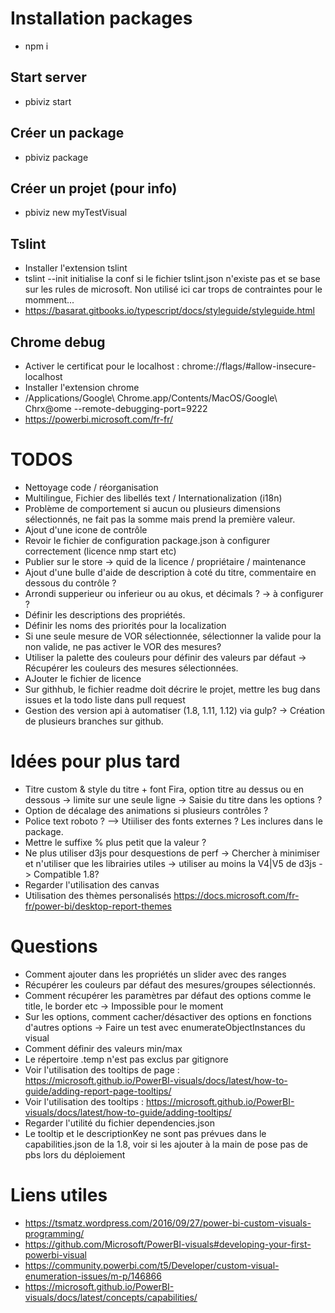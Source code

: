 # Installation packages
- npm i

## Start server
- pbiviz start

## Créer un package
- pbiviz package

## Créer un projet (pour info)
- pbiviz new myTestVisual

## Tslint
- Installer l'extension tslint
- tslint --init initialise la conf si le fichier tslint.json n'existe pas et se base sur les rules de microsoft. Non utilisé ici car trops de contraintes pour le momment...
- https://basarat.gitbooks.io/typescript/docs/styleguide/styleguide.html

## Chrome debug
- Activer le certificat pour le localhost : chrome://flags/#allow-insecure-localhost
- Installer l'extension chrome
- /Applications/Google\ Chrome.app/Contents/MacOS/Google\ Chrx@ome --remote-debugging-port=9222
- https://powerbi.microsoft.com/fr-fr/

# TODOS
- Nettoyage code / réorganisation
- Multilingue, Fichier des libellés text / Internationalization (i18n)
- Problème de comportement si aucun ou plusieurs dimensions sélectionnés, ne fait pas la somme mais prend la première valeur.
- Ajout d'une icone de contrôle
- Revoir le fichier de configuration package.json à configurer correctement (licence nmp start etc)
- Publier sur le store -> quid de la licence / propriétaire / maintenance
- Ajout d'une bulle d'aide de description à coté du titre, commentaire en dessous du contrôle ?
- Arrondi supperieur ou inferieur ou au okus, et décimals ? -> à configurer ?
- Définir les descriptions des propriétés.
- Définir les noms des priorités pour la localization
- Si une seule mesure de VOR sélectionnée, sélectionner la valide pour la non valide, ne pas activer le VOR des mesures?
- Utiliser la palette des couleurs pour définir des valeurs par défaut -> Récupérer les couleurs des mesures sélectionnées.
- AJouter le fichier de licence
- Sur githhub, le fichier readme doit décrire le projet, mettre les bug dans issues et la todo liste dans pull request
- Gestion des version api à automatiser (1.8, 1.11, 1.12) via gulp? -> Création de plusieurs branches sur github.

# Idées pour plus tard
- Titre custom & style du titre + font Fira, option titre au dessus ou en dessous -> limite sur une seule ligne -> Saisie du titre dans les options ?
- Option de décalage des animations si plusieurs contrôles ?
- Police text roboto  ? --> Utiiliser des fonts externes ? Les inclures dans le package.
- Mettre le suffixe % plus petit que la valeur ?
- Ne plus utiliser d3js pour desquestions de perf -> Chercher à minimiser et n'utiliser que les librairies utiles -> utiliser au moins la V4|V5 de d3js -> Compatible 1.8?
- Regarder l'utilisation des canvas
- Utilisation des thèmes personalisés https://docs.microsoft.com/fr-fr/power-bi/desktop-report-themes

# Questions
- Comment ajouter dans les propriétés un slider avec des ranges
- Récupérer les couleurs par défaut des mesures/groupes sélectionnés.
- Comment récupérer les paramètres par défaut des options comme le title, le border etc -> Impossible pour le moment
- Sur les options, comment cacher/désactiver des options en fonctions d'autres options -> Faire un test avec enumerateObjectInstances du visual
- Comment définir des valeurs min/max
- Le répertoire .temp n'est pas exclus par gitignore
- Voir l'utilisation des tooltips de page : https://microsoft.github.io/PowerBI-visuals/docs/latest/how-to-guide/adding-report-page-tooltips/
- Voir l'utilisation des tooltips : https://microsoft.github.io/PowerBI-visuals/docs/latest/how-to-guide/adding-tooltips/
- Regarder l'utilité du fichier dependencies.json
- Le tooltip et le descriptionKey ne sont pas prévues dans le capabilities.json de la 1.8, voir si les ajouter à la main de pose pas de pbs lors du déploiement 

# Liens utiles
- https://tsmatz.wordpress.com/2016/09/27/power-bi-custom-visuals-programming/
- https://github.com/Microsoft/PowerBI-visuals#developing-your-first-powerbi-visual
- https://community.powerbi.com/t5/Developer/custom-visual-enumeration-issues/m-p/146866
- https://microsoft.github.io/PowerBI-visuals/docs/latest/concepts/capabilities/